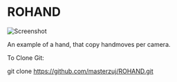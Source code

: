 # ROHAND

![Screenshot](https://github.com/user-attachments/assets/d386fe9b-a15c-40dd-8d57-d2bb192f1826)

An example of a hand, that copy handmoves per camera.

To Clone Git:

git clone https://github.com/masterzuj/ROHAND.git

